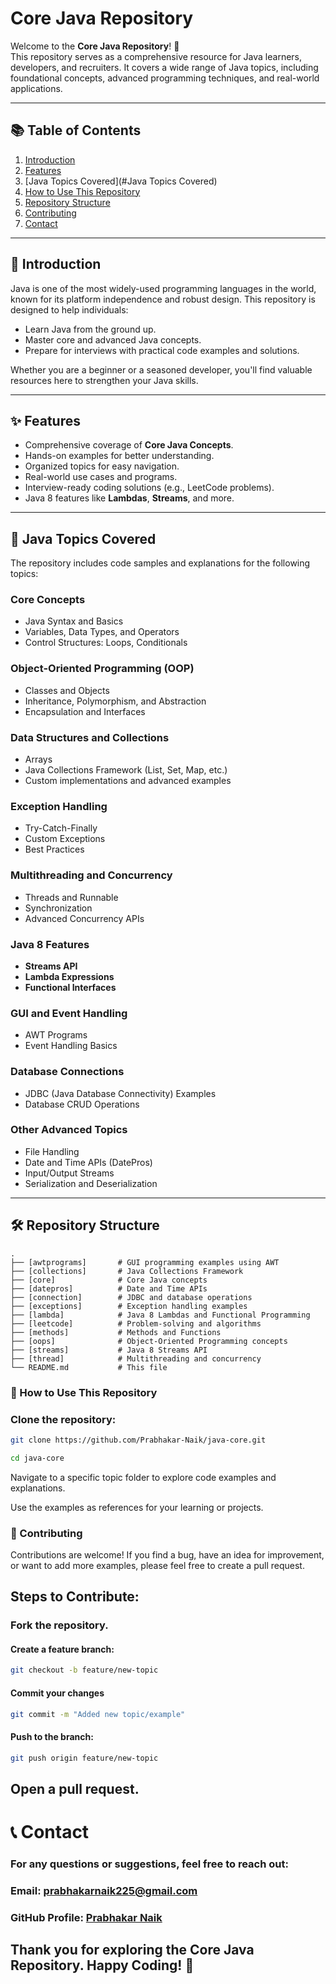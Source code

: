 # Core Java Repository

Welcome to the **Core Java Repository**! 🎉  
This repository serves as a comprehensive resource for Java learners, developers, and recruiters. It covers a wide range of Java topics, including foundational concepts, advanced programming techniques, and real-world applications.

---

## 📚 **Table of Contents**

1. [Introduction](#Introduction)
2. [Features](#Features)
3. [Java Topics Covered](#Java Topics Covered)
4. [How to Use This Repository](#how-to-use-this-repository)
5. [Repository Structure](#repository-structure)
6. [Contributing](#contributing)
7. [Contact](#contact)

---

## 📝 Introduction

Java is one of the most widely-used programming languages in the world, known for its platform independence and robust design. This repository is designed to help individuals:
- Learn Java from the ground up.
- Master core and advanced Java concepts.
- Prepare for interviews with practical code examples and solutions.

Whether you are a beginner or a seasoned developer, you'll find valuable resources here to strengthen your Java skills.

---

## ✨ Features

- Comprehensive coverage of **Core Java Concepts**.
- Hands-on examples for better understanding.
- Organized topics for easy navigation.
- Real-world use cases and programs.
- Interview-ready coding solutions (e.g., LeetCode problems).
- Java 8 features like **Lambdas**, **Streams**, and more.

---

## 📂 Java Topics Covered

The repository includes code samples and explanations for the following topics:

### Core Concepts
- Java Syntax and Basics
- Variables, Data Types, and Operators
- Control Structures: Loops, Conditionals

### Object-Oriented Programming (OOP)
- Classes and Objects
- Inheritance, Polymorphism, and Abstraction
- Encapsulation and Interfaces

### Data Structures and Collections
- Arrays
- Java Collections Framework (List, Set, Map, etc.)
- Custom implementations and advanced examples

### Exception Handling
- Try-Catch-Finally
- Custom Exceptions
- Best Practices

### Multithreading and Concurrency
- Threads and Runnable
- Synchronization
- Advanced Concurrency APIs

### Java 8 Features
- **Streams API**
- **Lambda Expressions**
- **Functional Interfaces**

### GUI and Event Handling
- AWT Programs
- Event Handling Basics

### Database Connections
- JDBC (Java Database Connectivity) Examples
- Database CRUD Operations

### Other Advanced Topics
- File Handling
- Date and Time APIs (DatePros)
- Input/Output Streams
- Serialization and Deserialization

---

## 🛠️ **Repository Structure**

```plaintext
.
├── [awtprograms]       # GUI programming examples using AWT
├── [collections]       # Java Collections Framework
├── [core]              # Core Java concepts
├── [datepros]          # Date and Time APIs
├── [connection]        # JDBC and database operations
├── [exceptions]        # Exception handling examples
├── [lambda]            # Java 8 Lambdas and Functional Programming
├── [leetcode]          # Problem-solving and algorithms
├── [methods]           # Methods and Functions
├── [oops]              # Object-Oriented Programming concepts
├── [streams]           # Java 8 Streams API
├── [thread]            # Multithreading and concurrency
└── README.md           # This file

```
### 🚀 How to Use This Repository

### Clone the repository:
```bash
git clone https://github.com/Prabhakar-Naik/java-core.git
```
```bash 
cd java-core
```

Navigate to a specific topic folder to explore code examples and explanations.

Use the examples as references for your learning or projects.

### 🤝 Contributing
Contributions are welcome! If you find a bug, have an idea for improvement, or want to add more examples, please feel free to create a pull request.

## Steps to Contribute:
### Fork the repository.
#### Create a feature branch:

```bash
git checkout -b feature/new-topic
```
#### Commit your changes

```bash
git commit -m "Added new topic/example"
```

#### Push to the branch:
```bash
git push origin feature/new-topic
```
## Open a pull request.

# 📞 Contact
### For any questions or suggestions, feel free to reach out:

### Email:  [prabhakarnaik225@gmail.com](mailto:prabhakarnaik225@gmail.com)
### GitHub Profile: [Prabhakar Naik](https://github.com/Prabhakar-Naik)

## Thank you for exploring the Core Java Repository. Happy Coding! 🚀
